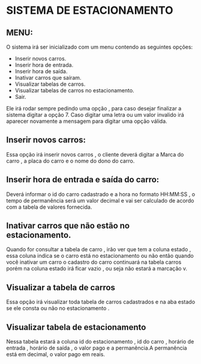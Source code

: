 # SISTEMA DE ESTACIONAMENTO 

## MENU: 
O sistema irá ser inicializado com um menu contendo as seguintes opções:
- Inserir novos carros.
- Inserir hora de entrada. 
- Inserir hora de saída.
- Inativar carros que saíram.
- Visualizar tabelas de carros.
- Visualizar tabelas de carros no estacionamento.
- Sair.

Ele irá rodar sempre pedindo uma opção , para caso desejar finalizar a sistema digitar a opção 7.
Caso digitar uma letra ou um valor invalido irá aparecer novamente a mensagem para digitar uma opção válida.

## Inserir novos carros:
Essa opção irá inserir novos carros , o cliente deverá digitar a Marca do carro , a placa do carro e  o nome do dono do carro. 

## Inserir hora de entrada e saída do carro:
Deverá informar o id do carro cadastrado e a hora no formato HH:MM:SS , o tempo de permanência será um valor decimal e vai ser calculado de acordo com a tabela de valores fornecida.

## Inativar carros que não estão no estacionamento.
Quando for consultar a tabela de carro , irão ver que tem a coluna estado , essa coluna indica se o carro está no estacionamento ou não então quando você inativar um carro o cadastro do carro continuará na tabela carros porém na coluna estado irá ficar vazio , ou seja não estará a marcação v.

## Visualizar a tabela de carros
Essa opção irá visualizar toda tabela de carros cadastrados e na aba estado se ele consta ou não no estacionamento .

## Visualizar tabela de estacionamento
Nessa tabela estará a coluna id do estacionamento , id do carro , horário de entrada , horário de saída , o valor pago e a permanência.A permanência está em decimal, o valor pago em reais.


